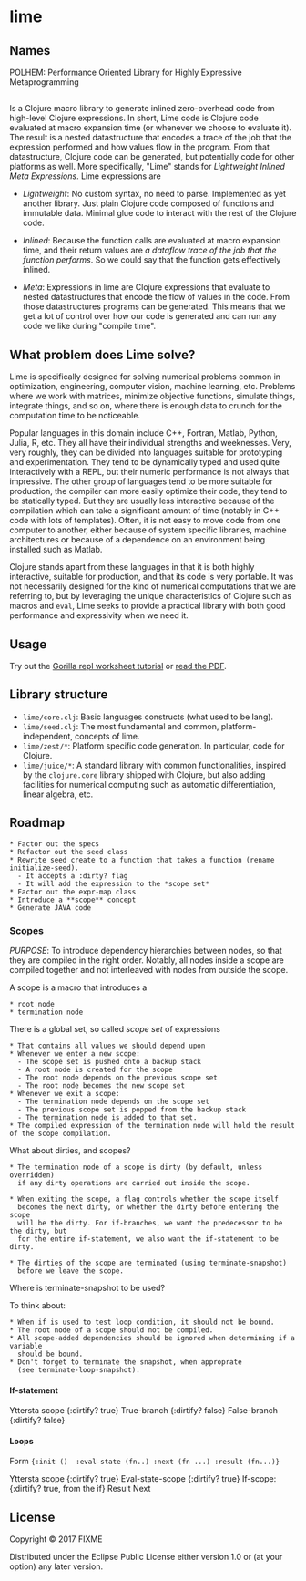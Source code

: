 # lime

## Names

POLHEM: Performance Oriented Library for Highly Expressive Metaprogramming

##

Is a Clojure macro library to generate inlined zero-overhead code from high-level Clojure expressions. In short, Lime code is Clojure code evaluated at macro expansion time (or whenever we choose to evaluate it). The result is a nested datastructure that encodes a trace of the job that the expression performed and how values flow in the program. From that datastructure, Clojure code can be generated, but potentially code for other platforms as well. More specifically, "Lime" stands for *Lightweight Inlined Meta Expressions*. Lime expressions are

  * *Lightweight*: No custom syntax, no need to parse. Implemented as yet another library. Just plain Clojure code composed of functions and immutable data. Minimal glue code to interact with the rest of the Clojure code.

  * *Inlined*: Because the function calls are evaluated at macro expansion time, and their return values are *a dataflow trace of the job that the function performs*. So we could say that the function gets effectively inlined.

  * *Meta*: Expressions in lime are Clojure expressions that evaluate to nested datastructures that encode the flow of values in the code. From those datastructures programs can be generated. This means that we get a lot of control over how our code is generated and can run any code we like during "compile time".

## What problem does Lime solve?

Lime is specifically designed for solving numerical problems common in optimization, engineering, computer vision, machine learning, etc. Problems where we work with matrices, minimize objective functions, simulate things, integrate things, and so on, where there is enough data to crunch for the computation time to be noticeable.

Popular languages in this domain include C++, Fortran, Matlab, Python, Julia, R, etc. They all have their individual strengths and weeknesses. Very, very roughly, they can be divided into languages suitable for prototyping and experimentation. They tend to be dynamically typed and used quite interactively with a REPL, but their numeric performance is not always that impressive. The other group of languages tend to be more suitable for production, the compiler can more easily optimize their code, they tend to be statically typed. But they are usually less interactive because of the compilation which can take a significant amount of time (notably in C++ code with lots of templates). Often, it is not easy to move code from one computer to another, either because of system specific libraries, machine architectures or because of a dependence on an environment being installed such as Matlab.

Clojure stands apart from these languages in that it is both highly interactive, suitable for production, and that its code is very portable. It was not necessarily designed for the kind of numerical computations that we are referring to, but by leveraging the unique characteristics of Clojure such as macros and ```eval```, Lime seeks to provide a practical library with both good performance and expressivity when we need it.

## Usage

Try out the [Gorilla repl worksheet tutorial]() or [read the PDF]().

## Library structure

  * ```lime/core.clj```: Basic languages constructs (what used to be lang).
  * ```lime/seed.clj```: The most fundamental and common, 
                         platform-independent, concepts of lime.
  * ```lime/zest/*```: Platform specific code generation. In particular,
                       code for Clojure.
  * ```lime/juice/*```: A standard library with common functionalities, 
    inspired by the ```clojure.core``` library shipped with Clojure, 
    but also adding facilities for numerical computing such as 
    automatic differentiation, linear algebra, etc.


## Roadmap

    * Factor out the specs
    * Refactor out the seed class
    * Rewrite seed create to a function that takes a function (rename initialize-seed).
      - It accepts a :dirty? flag
      - It will add the expression to the *scope set*
    * Factor out the expr-map class
    * Introduce a **scope** concept
    * Generate JAVA code

### Scopes

*PURPOSE*: To introduce dependency hierarchies between nodes, so that they are compiled in the right order. 
Notably, all nodes inside a scope are compiled together and not interleaved with nodes from outside the scope.

A scope is a macro that introduces a 

    * root node
    * termination node

There is a global set, so called *scope set* of expressions

    * That contains all values we should depend upon
    * Whenever we enter a new scope:
      - The scope set is pushed onto a backup stack
      - A root node is created for the scope
      - The root node depends on the previous scope set
      - The root node becomes the new scope set
    * Whenever we exit a scope:
      - The termination node depends on the scope set
      - The previous scope set is popped from the backup stack
      - The termination node is added to that set.
    * The compiled expression of the termination node will hold the result of the scope compilation.


What about dirties, and scopes?

    * The termination node of a scope is dirty (by default, unless overridden) 
      if any dirty operations are carried out inside the scope.

    * When exiting the scope, a flag controls whether the scope itself
      becomes the next dirty, or whether the dirty before entering the scope
      will be the dirty. For if-branches, we want the predecessor to be the dirty, but
      for the entire if-statement, we also want the if-statement to be dirty.

    * The dirties of the scope are terminated (using terminate-snapshot)
      before we leave the scope.

Where is terminate-snapshot to be used?

To think about:

    * When if is used to test loop condition, it should not be bound.
    * The root node of a scope should not be compiled.
    * All scope-added dependencies should be ignored when determining if a variable
      should be bound.
    * Don't forget to terminate the snapshot, when approprate 
      (see terminate-loop-snapshot).

#### If-statement

Yttersta scope {:dirtify? true}
    True-branch {:dirtify? false}
    False-branch {:dirtify? false}

#### Loops

Form ```{:init ()  :eval-state (fn..) :next (fn ...) :result (fn...)}```

Yttersta scope {:dirtify? true}
    Eval-state-scope {:dirtify? true}
    If-scope: {:dirtify? true, from the if}
        Result
        Next

## License

Copyright © 2017 FIXME

Distributed under the Eclipse Public License either version 1.0 or (at
your option) any later version.
